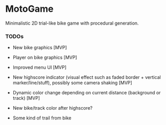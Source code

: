 # MotoGame
Minimalistic 2D trial-like bike game with procedural generation. 

### TODOs

- New bike graphics [MVP]

- Player on bike graphics [MVP]

- Improved menu UI [MVP]

- New highscore indicator (visual effect such as faded border + vertical marker/line/stuff), possibly some camera shaking [MVP]

- Dynamic color change depending on current distance (background or track) [MVP]

- New bike/track color after highscore?

- Some kind of trail from bike
